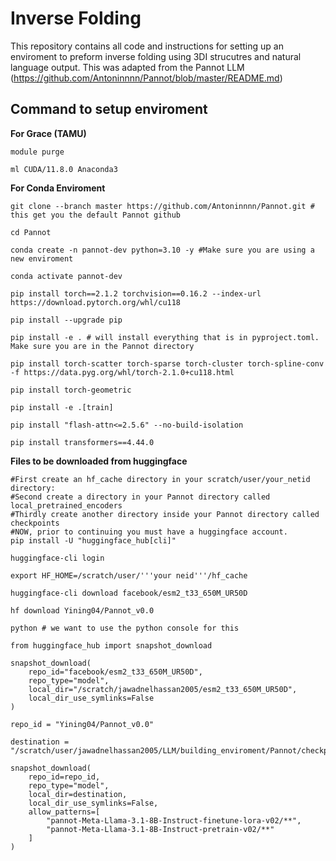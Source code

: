 # Inverse Folding
This repository contains all code and instructions for setting up an enviroment to preform inverse folding using 3DI strucutres and natural language output. This was adapted from the Pannot LLM (https://github.com/Antoninnnn/Pannot/blob/master/README.md)

## Command to setup enviroment
**For Grace (TAMU)**
```
module purge

ml CUDA/11.8.0 Anaconda3

```

**For Conda Enviroment**

```
git clone --branch master https://github.com/Antoninnnn/Pannot.git # this get you the default Pannot github 

cd Pannot

conda create -n pannot-dev python=3.10 -y #Make sure you are using a new enviroment

conda activate pannot-dev

pip install torch==2.1.2 torchvision==0.16.2 --index-url https://download.pytorch.org/whl/cu118

pip install --upgrade pip

pip install -e . # will install everything that is in pyproject.toml. Make sure you are in the Pannot directory

pip install torch-scatter torch-sparse torch-cluster torch-spline-conv -f https://data.pyg.org/whl/torch-2.1.0+cu118.html

pip install torch-geometric

pip install -e .[train]

pip install "flash-attn<=2.5.6" --no-build-isolation

pip install transformers==4.44.0
```

**Files to be downloaded from huggingface**
```
#First create an hf_cache directory in your scratch/user/your_netid directory:
#Second create a directory in your Pannot directory called local_pretrained_encoders
#Thirdly create another directory inside your Pannot directory called checkpoints
#NOW, prior to continuing you must have a huggingface account.
pip install -U "huggingface_hub[cli]"

huggingface-cli login

export HF_HOME=/scratch/user/'''your neid'''/hf_cache

huggingface-cli download facebook/esm2_t33_650M_UR50D

hf download Yining04/Pannot_v0.0 

python # we want to use the python console for this

from huggingface_hub import snapshot_download

snapshot_download(
    repo_id="facebook/esm2_t33_650M_UR50D",
    repo_type="model",
    local_dir="/scratch/jawadnelhassan2005/esm2_t33_650M_UR50D",
    local_dir_use_symlinks=False
)

repo_id = "Yining04/Pannot_v0.0"

destination = "/scratch/user/jawadnelhassan2005/LLM/building_enviroment/Pannot/checkpoints"

snapshot_download(
    repo_id=repo_id,
    repo_type="model",
    local_dir=destination,
    local_dir_use_symlinks=False,
    allow_patterns=[
        "pannot-Meta-Llama-3.1-8B-Instruct-finetune-lora-v02/**",
        "pannot-Meta-Llama-3.1-8B-Instruct-pretrain-v02/**"
    ]
)
```
